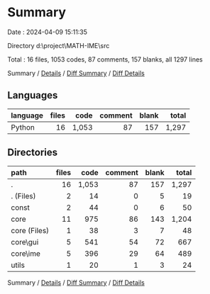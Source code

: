 # Summary

Date : 2024-04-09 15:11:35

Directory d:\\project\\MATH-IME\\src

Total : 16 files,  1053 codes, 87 comments, 157 blanks, all 1297 lines

Summary / [Details](details.md) / [Diff Summary](diff.md) / [Diff Details](diff-details.md)

## Languages
| language | files | code | comment | blank | total |
| :--- | ---: | ---: | ---: | ---: | ---: |
| Python | 16 | 1,053 | 87 | 157 | 1,297 |

## Directories
| path | files | code | comment | blank | total |
| :--- | ---: | ---: | ---: | ---: | ---: |
| . | 16 | 1,053 | 87 | 157 | 1,297 |
| . (Files) | 2 | 14 | 0 | 5 | 19 |
| const | 2 | 44 | 0 | 6 | 50 |
| core | 11 | 975 | 86 | 143 | 1,204 |
| core (Files) | 1 | 38 | 3 | 7 | 48 |
| core\\gui | 5 | 541 | 54 | 72 | 667 |
| core\\ime | 5 | 396 | 29 | 64 | 489 |
| utils | 1 | 20 | 1 | 3 | 24 |

Summary / [Details](details.md) / [Diff Summary](diff.md) / [Diff Details](diff-details.md)